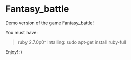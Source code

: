 # Fantasy_battle

Demo version of the game Fantasy_battle!

You must have:
>ruby 2.7.0p0^
Intalling:
>sudo apt-get install ruby-full

Enjoy! :)

